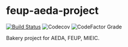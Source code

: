 # feup-aeda-project
[![Build Status](https://travis-ci.com/brod56/feup-aeda-project.svg?branch=main)](https://travis-ci.com/brod56/feup-aeda-project)
![Codecov](https://img.shields.io/codecov/c/github/brod56/feup-aeda-project?logo=codecov)
![CodeFactor Grade](https://img.shields.io/codefactor/grade/github/brod56/feup-aeda-project?logo=codefactor)

Bakery project for AEDA, FEUP, MIEIC.
